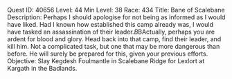 Quest ID: 40656
Level: 44
Min Level: 38
Race: 434
Title: Bane of Scalebane
Description: Perhaps I should apologise for not being as informed as I would have liked. Had I known how established this camp already was, I would have tasked an assassination of their leader.$B$BActually, perhaps you are ardent for blood and glory. Head back into that camp, find their leader, and kill him. Not a complicated task, but one that may be more dangerous than before. He will surely be prepared for this, given your previous efforts.
Objective: Slay Kegdesh Foulmantle in Scalebane Ridge for Lexlort at Kargath in the Badlands.
